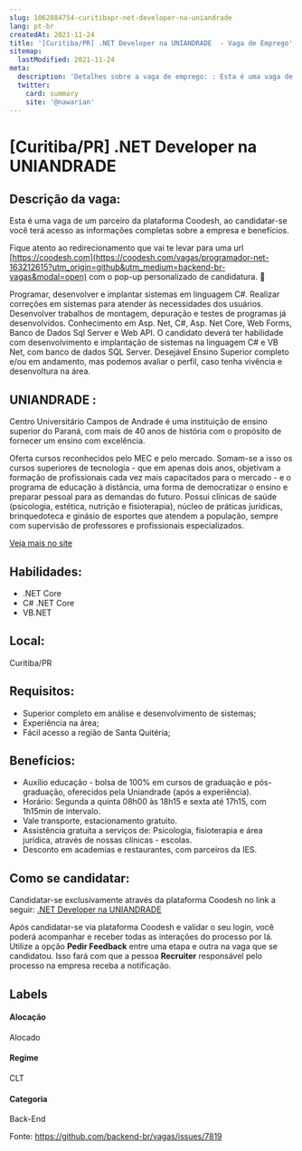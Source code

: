 ```yaml
---
slug: 1062884754-curitibapr-net-developer-na-uniandrade
lang: pt-br
createdAt: 2021-11-24
title: '[Curitiba/PR] .NET Developer na UNIANDRADE  - Vaga de Emprego'
sitemap:
  lastModified: 2021-11-24
meta:
  description: 'Detalhes sobre a vaga de emprego: : Esta é uma vaga de um parceiro da plataforma Coodesh, ao candidatar-se você terá acesso as informações completas sobre a empresa e benefícios.  Fique atento ao redirecionamento que vai te levar para uma url [https://coodesh.com](https://coodesh.com/vagas/programador-net-163212615?utm_origin=github&utm_medium=backend-br-vagas&modal=open) com o pop-up personalizado de candidatura. 👋 <p>Programar, desenvolver e implantar sistemas em linguagem C#. Realizar correções em sistemas para atender às necessidades dos usuários. Desenvolver trabalhos de montagem, depuração e testes de programas já desenvolvidos. Conhecimento em Asp. Net, C#, Asp. Net Core, Web Forms, Banco de Dados Sql Server e Web API. O candidato deverá ter habilidade com desenvolvimento e implantação de sistemas na linguagem C# e VB Net, com banco de dados SQL Server. Desejável Ensino Superior completo e/ou em andamento, mas podemos avaliar o perfil, caso tenha vivência e desenvoltura na área.</p>'
  twitter:
    card: summary
    site: '@nawarian'
---
```


# [Curitiba/PR] .NET Developer na UNIANDRADE 

## Descrição da vaga: 
Esta é uma vaga de um parceiro da plataforma Coodesh, ao candidatar-se você terá acesso as informações completas sobre a empresa e benefícios.


Fique atento ao redirecionamento que vai te levar para uma url [https://coodesh.com](https://coodesh.com/vagas/programador-net-163212615?utm_origin=github&utm_medium=backend-br-vagas&modal=open) com o pop-up personalizado de candidatura. 👋
<p>Programar, desenvolver e implantar sistemas em linguagem C#. Realizar correções em sistemas para atender às necessidades dos usuários. Desenvolver trabalhos de montagem, depuração e testes de programas já desenvolvidos. Conhecimento em Asp. Net, C#, Asp. Net Core, Web Forms, Banco de Dados Sql Server e Web API. O candidato deverá ter habilidade com desenvolvimento e implantação de sistemas na linguagem C# e VB Net, com banco de dados SQL Server. Desejável Ensino Superior completo e/ou em andamento, mas podemos avaliar o perfil, caso tenha vivência e desenvoltura na área.</p>

## UNIANDRADE : 
 <p>Centro Universitário Campos de Andrade é uma instituição de ensino superior do Paraná, com mais de 40 anos de história com o propósito de fornecer um ensino com excelência.</p>
<p>Oferta cursos reconhecidos pelo MEC e pelo mercado. Somam-se a isso os cursos superiores de tecnologia - que em apenas dois anos, objetivam a formação de profissionais cada vez mais capacitados para o mercado - e o programa de educação à distância, uma forma de democratizar o ensino e preparar pessoal para as demandas do futuro. Possui clínicas de saúde (psicologia, estética, nutrição e fisioterapia), núcleo de práticas jurídicas, brinquedoteca e ginásio de esportes que atendem a população, sempre com supervisão de professores e profissionais especializados.</p><a href='https://coodesh.com/empresas/uniandrade'>Veja mais no site</a>

 ## Habilidades: 
 - .NET Core 
- C# .NET Core 
- VB.NET
## Local: 
 Curitiba/PR
## Requisitos: 
 - Superior completo em análise e desenvolvimento de sistemas; 
- Experiência na área; 
- Fácil acesso a região de Santa Quitéria;

## Benefícios: 
 - Auxílio educação - bolsa de 100% em cursos de graduação e pós-graduação, oferecidos pela Uniandrade (após a experiência).  
-  Horário: Segunda a quinta 08h00 às 18h15 e sexta até 17h15, com 1h15min de intervalo. 
-  Vale transporte, estacionamento gratuito.  
-  Assistência gratuita a serviços de: Psicologia, fisioterapia e área jurídica, através de nossas clínicas - escolas. 
- Desconto em academias e restaurantes, com parceiros da IES.
## Como se candidatar:
Candidatar-se exclusivamente através da plataforma Coodesh no link a seguir: [.NET Developer na UNIANDRADE ](https://coodesh.com/vagas/programador-net-163212615?utm_origin=github&utm_medium=backend-br-vagas&modal=open)


Após candidatar-se via plataforma Coodesh e validar o seu login, você poderá acompanhar e receber todas as interações do processo por lá. Utilize a opção **Pedir Feedback** entre uma etapa e outra na vaga que se candidatou. Isso fará com que a pessoa **Recruiter** responsável pelo processo na empresa receba a notificação.
## Labels
#### Alocação
Alocado
#### Regime
CLT
#### Categoria
Back-End

Fonte: https://github.com/backend-br/vagas/issues/7819